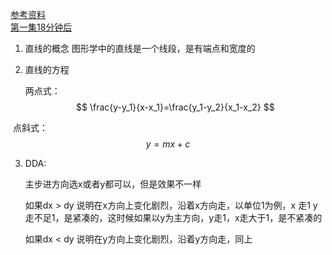 [参考资料](https://www.youtube.com/watch?v=W5P8GlaEOSI)  
[第一集18分钟后](https://www.bilibili.com/video/BV1si4y1U7V9/?spm_id_from=333.337.search-card.all.click&vd_source=c6ca89f75d00cd4da634736edfcca1ae)

1. 直线的概念
  图形学中的直线是一个线段，是有端点和宽度的

2. 直线的方程

   两点式：
   $$
   \frac{y-y_1}{x-x_1}=\frac{y_1-y_2}{x_1-x_2}
   $$
   

​	点斜式：
$$
y = {m}x + c
$$

 3. DDA:

    主步进方向选x或者y都可以，但是效果不一样

    如果dx > dy 说明在x方向上变化剧烈，沿着x方向走，以单位1为例，x 走1 y走不足1，是紧凑的，这时候如果以y为主方向，y走1，x走大于1，是不紧凑的

    

    如果dx < dy 说明在y方向上变化剧烈，沿着y方向走，同上